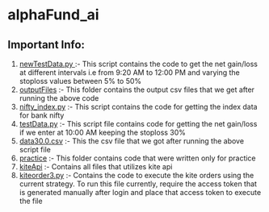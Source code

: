 # alphaFund_ai

## Important Info: 
1. [ newTestData.py ](https://github.com/Whizz76/alphaFund_ai/blob/main/newTestData.py) :- This script contains the code to get the net gain/loss at different intervals i.e from 9:20 AM to 12:00 PM and varying the stoploss values between 5% to 50%
2. [outputFiles](https://github.com/Whizz76/alphaFund_ai/tree/main/outputFiles) :- This folder contains the output csv files that we get after running the above code
3. [nifty_index.py](https://github.com/Whizz76/alphaFund_ai/blob/main/nifty_index.py) :- This script contains the code for getting the index data for bank nifty
4. [testData.py](https://github.com/Whizz76/alphaFund_ai/blob/main/testData.py) :- This script file contains code for getting the net gain/loss if we enter at 10:00 AM keeping the stoploss 30%
5. [data30.0.csv](https://github.com/Whizz76/alphaFund_ai/blob/main/data30.0.csv) :- This the csv file that we got after running the above script file
6. [practice](https://github.com/Whizz76/alphaFund_ai/tree/main/Practice) :- This folder contains code that were written only for practice
7. [kiteApi](https://github.com/Whizz76/alphaAiFund/tree/main/kiteApi)  :- Contains all files that utilizes kite api
8. [kiteorder3.py](https://github.com/Whizz76/alphaAiFund/blob/main/kiteApi/kiteorder3.py) :- Contains the code to execute the kite orders using the current strategy. To run this file currently, require the access token that is generated manually after login and place that access token to execute the file
